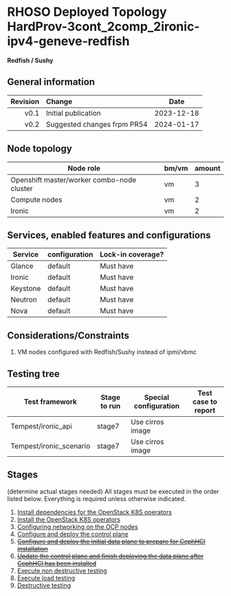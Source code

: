 # RHOSO Deployed Topology HardProv-3cont_2comp_2ironic-ipv4-geneve-redfish

**Redfish / Sushy**

## General information

| Revision | Change                | Date             |
|--------: | :-------------------- | :--------------: |
| v0.1     | Initial publication   | 2023-12-18      |
| v0.2     | Suggested changes  frpm PR54   | 2024-01-17 |


## Node topology
| Node role                                     | bm/vm | amount |
| --------------------------------------------- | ----- | ------ |
| Openshift master/worker combo-node cluster    | vm    | 3      |
| Compute nodes                                 | vm    | 2      |
| Ironic                                        | vm    | 2      |


## Services, enabled features and configurations
| Service                 | configuration             | Lock-in coverage? |
| ----------------------- | ------------------------- | ----------------- |
| Glance                  |  default                  |  Must have        |
| Ironic                  |  default                  |  Must have        |
| Keystone                |  default                  |  Must have        |
| Neutron                 |  default                  |  Must have        |
| Nova                    |  default                  |  Must have        |


## Considerations/Constraints

1. VM nodes configured with Redfish/Sushy instead of ipmi/vbmc


## Testing tree

| Test framework   | Stage to run | Special configuration | Test case to report |
| ---------------- | ------------ | --------------------- | :-----------------: |
| Tempest/ironic_api       |  stage7 | Use cirros image |                     |
| Tempest/ironic_scenario  |  stage7 | Use cirros image |                     |

## Stages

(determine actual stages needed) All stages must be executed in the order listed below.  Everything is required unless otherwise indicated.

1. [Install dependencies for the OpenStack K8S operators](stage1)
2. [Install the OpenStack K8S operators](stage2)
3. [Configuring networking on the OCP nodes](stage3)
4. [Configure and deploy the control plane](stage4)
5. ~~[Configure and deploy the initial data plane to prepare for CephHCI installation](stage5)~~
6. ~~[Update the control plane and finish deploying the data plane after CephHCI has been installed](stage6)~~
7. [Execute non destructive testing](stage7)
8. [Execute load testing](stage8)
9. [Destructive testing](stage9)
